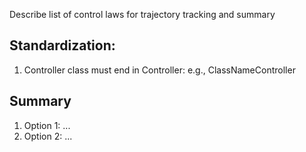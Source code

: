 Describe list of control laws for trajectory tracking and summary

## Standardization:
1. Controller class must end in Controller: e.g., ClassNameController

## Summary

1. Option 1: ...
2. Option 2: ...
